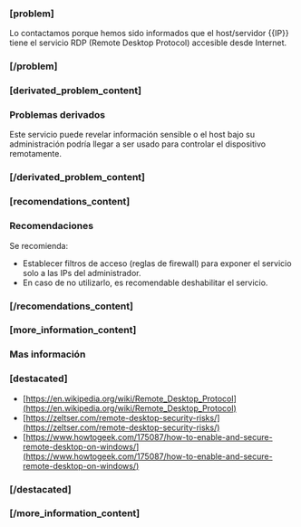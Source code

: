 ### [problem]
Lo contactamos porque hemos sido informados que el host/servidor {{IP}} tiene el servicio RDP (Remote Desktop Protocol) accesible desde Internet.
### [/problem]


### [derivated_problem_content]
### Problemas derivados
Este servicio puede revelar información sensible o el host bajo su administración podría llegar a ser usado para controlar el dispositivo remotamente.

### [/derivated_problem_content]


### [recomendations_content]
### Recomendaciones
Se recomienda:

* Establecer filtros de acceso (reglas de firewall) para exponer el servicio solo a las IPs del administrador.
* En caso de no utilizarlo, es recomendable deshabilitar el servicio.
### [/recomendations_content]


### [more_information_content]
### Mas información
### [destacated]
* [https://en.wikipedia.org/wiki/Remote_Desktop_Protocol](https://en.wikipedia.org/wiki/Remote_Desktop_Protocol)
* [https://zeltser.com/remote-desktop-security-risks/](https://zeltser.com/remote-desktop-security-risks/)
* [https://www.howtogeek.com/175087/how-to-enable-and-secure-remote-desktop-on-windows/](https://www.howtogeek.com/175087/how-to-enable-and-secure-remote-desktop-on-windows/)
### [/destacated]

### [/more_information_content]

